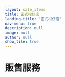 ```yaml
---
layout: sale_items
title: 密式柑仔店
landing-title: '密式柑仔店'
nav-menu: true
description: null
image: null
author: null
show_tile: true
---
```


<h1>販售服務</h1>
